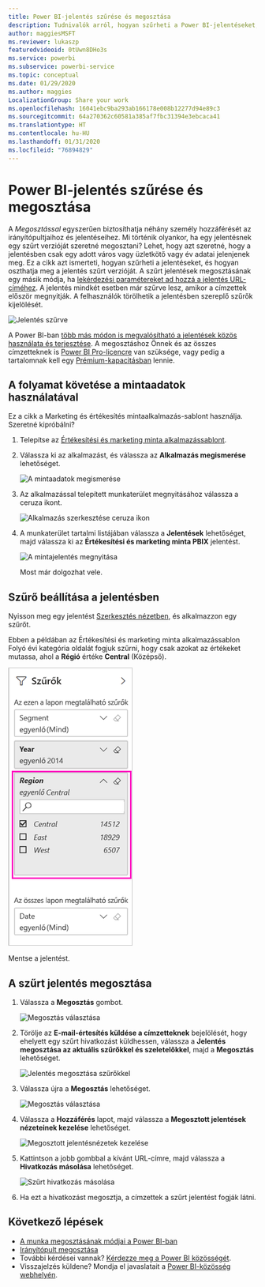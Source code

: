 ```yaml
---
title: Power BI-jelentés szűrése és megosztása
description: Tudnivalók arról, hogyan szűrheti a Power BI-jelentéseket, és hogyan oszthatja meg azokat munkatársaival a szervezetnél.
author: maggiesMSFT
ms.reviewer: lukaszp
featuredvideoid: 0tUwn8DHo3s
ms.service: powerbi
ms.subservice: powerbi-service
ms.topic: conceptual
ms.date: 01/29/2020
ms.author: maggies
LocalizationGroup: Share your work
ms.openlocfilehash: 16041ebc9ba293ab166178e008b12277d94e89c3
ms.sourcegitcommit: 64a270362c60581a385af7fbc31394e3ebcaca41
ms.translationtype: HT
ms.contentlocale: hu-HU
ms.lasthandoff: 01/31/2020
ms.locfileid: "76894829"
---
```

# <a name="filter-and-share-a-power-bi-report"></a>Power BI-jelentés szűrése és megosztása
A *Megosztással* egyszerűen biztosíthatja néhány személy hozzáférését az irányítópultjaihoz és jelentéseihez. Mi történik olyankor, ha egy jelentésnek egy szűrt verzióját szeretné megosztani? Lehet, hogy azt szeretné, hogy a jelentésben csak egy adott város vagy üzletkötő vagy év adatai jelenjenek meg. Ez a cikk azt ismerteti, hogyan szűrheti a jelentéseket, és hogyan oszthatja meg a jelentés szűrt verzióját. A szűrt jelentések megosztásának egy másik módja, ha [lekérdezési paramétereket ad hozzá a jelentés URL-címéhez](service-url-filters.md). A jelentés mindkét esetben már szűrve lesz, amikor a címzettek először megnyitják. A felhasználók törölhetik a jelentésben szereplő szűrők kijelölését.

![Jelentés szűrve](media/service-share-reports/power-bi-share-filter-pane-report.png)

A Power BI-ban [több más módon is megvalósítható a jelentések közös használata és terjesztése](service-how-to-collaborate-distribute-dashboards-reports.md). A megosztáshoz Önnek és az összes címzetteknek is [Power BI Pro-licencre](service-features-license-type.md) van szüksége, vagy pedig a tartalomnak kell egy [Prémium-kapacitásban](service-premium-what-is.md) lennie. 

## <a name="follow-along-with-sample-data"></a>A folyamat követése a mintaadatok használatával

Ez a cikk a Marketing és értékesítés mintaalkalmazás-sablont használja. Szeretné kipróbálni? 

1. Telepítse az [Értékesítési és marketing minta alkalmazássablont](https://appsource.microsoft.com/product/power-bi/microsoft-retail-analysis-sample.salesandmarketingsample?tab=Overview).
2. Válassza ki az alkalmazást, és válassza az **Alkalmazás megismerése** lehetőséget.

   ![A mintaadatok megismerése](media/service-share-reports/power-bi-sample-explore-data.png)

3. Az alkalmazással telepített munkaterület megnyitásához válassza a ceruza ikont.

    ![Alkalmazás szerkesztése ceruza ikon](media/service-share-reports/power-bi-edit-pencil-app.png)

4. A munkaterület tartalmi listájában válassza a **Jelentések** lehetőséget, majd válassza ki az **Értékesítési és marketing minta PBIX** jelentést.

    ![A mintajelentés megnyitása](media/service-share-reports/power-bi-open-sample-report.png)

    Most már dolgozhat vele.

## <a name="set-a-filter-in-the-report"></a>Szűrő beállítása a jelentésben

Nyisson meg egy jelentést [Szerkesztés nézetben](consumer/end-user-reading-view.md), és alkalmazzon egy szűrőt.

Ebben a példában az Értékesítési és marketing minta alkalmazássablon Folyó évi kategória oldalát fogjuk szűrni, hogy csak azokat az értékeket mutassa, ahol a **Régió** értéke **Central** (Középső). 
 
![Jelentés Szűrés ablaktáblája](media/service-share-reports/power-bi-share-report-filter.png)

Mentse a jelentést.

## <a name="share-the-filtered-report"></a>A szűrt jelentés megosztása

1. Válassza a **Megosztás** gombot.

   ![Megosztás választása](media/service-share-reports/power-bi-share.png)

2. Törölje az **E-mail-értesítés küldése a címzetteknek** bejelölését, hogy ehelyett egy szűrt hivatkozást küldhessen, válassza a **Jelentés megosztása az aktuális szűrőkkel és szeletelőkkel**, majd a **Megosztás** lehetőséget.

    ![Jelentés megosztása szűrőkkel](media/service-share-reports/power-bi-share-with-filters.png)

4. Válassza újra a **Megosztás** lehetőséget.

   ![Megosztás választása](media/service-share-reports/power-bi-share.png)

5. Válassza a **Hozzáférés** lapot, majd válassza a **Megosztott jelentések nézeteinek kezelése** lehetőséget.

    ![Megosztott jelentésnézetek kezelése](media/service-share-reports/power-bi-manage-shared-report-views.png)

6. Kattintson a jobb gombbal a kívánt URL-címre, majd válassza a **Hivatkozás másolása** lehetőséget.

    ![Szűrt hivatkozás másolása](media/service-share-reports/power-bi-copy-filtered-link.png)

7. Ha ezt a hivatkozást megosztja, a címzettek a szűrt jelentést fogják látni. 


## <a name="next-steps"></a>Következő lépések
* [A munka megosztásának módjai a Power BI-ban](service-how-to-collaborate-distribute-dashboards-reports.md)
* [Irányítópult megosztása](service-share-dashboards.md)
* További kérdései vannak? [Kérdezze meg a Power BI közösségét](https://community.powerbi.com/).
* Visszajelzés küldene? Mondja el javaslatait a [Power BI-közösség webhelyén](https://community.powerbi.com/).

